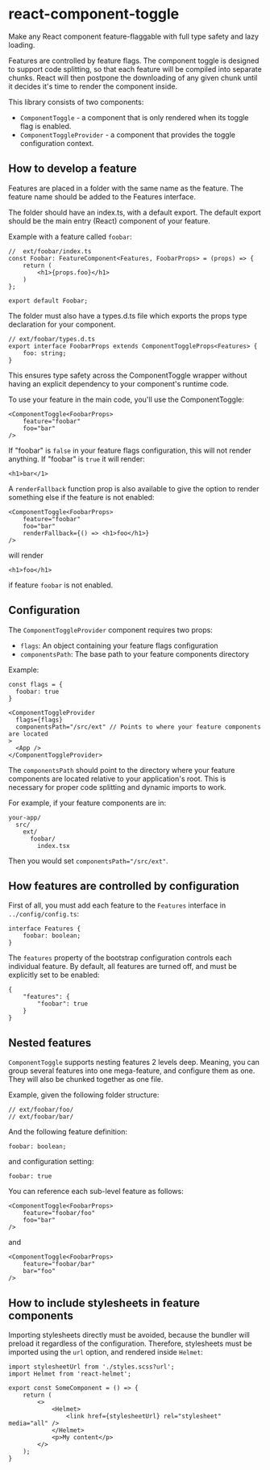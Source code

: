 # react-component-toggle

Make any React component feature-flaggable with full type safety and lazy loading.

Features are controlled by feature flags. The component toggle is designed to support code splitting, 
so that each feature will be compiled into separate chunks. React will then postpone the downloading 
of any given chunk until it decides it's time to render the component inside.

This library consists of two components:

- `ComponentToggle` - a component that is only rendered when its toggle flag is enabled.
- `ComponentToggleProvider` - a component that provides the toggle configuration context.

## How to develop a feature

Features are placed in a folder with the same name as the feature. The feature name should be added
to the Features interface.

The folder should have an index.ts, with a default export. The default
export should be the main entry (React) component of your feature.

Example with a feature called `foobar`:

    //  ext/foobar/index.ts
    const Foobar: FeatureComponent<Features, FoobarProps> = (props) => {
        return (
            <h1>{props.foo}</h1>
        )
    };

    export default Foobar;

The folder must also have
a types.d.ts file which exports the props type declaration for your component.

    // ext/foobar/types.d.ts
    export interface FoobarProps extends ComponentToggleProps<Features> {
        foo: string;
    }

This ensures type safety across the ComponentToggle wrapper without having an explicit dependency
to your component's runtime code.

To use your feature in the main code, you'll use the ComponentToggle:

    <ComponentToggle<FoobarProps>
        feature="foobar"
        foo="bar"
    />

If "foobar" is `false` in your feature flags configuration, this will not render anything.
If "foobar" is `true` it will render:

    <h1>bar</1>

A `renderFallback` function prop is also available to give the option to render something else
if the feature is not enabled:

    <ComponentToggle<FoobarProps>
        feature="foobar"
        foo="bar"
        renderFallback={() => <h1>foo</h1>}
    />

will render

    <h1>foo</h1>

if feature `foobar` is not enabled.

## Configuration

The `ComponentToggleProvider` component requires two props:

- `flags`: An object containing your feature flags configuration
- `componentsPath`: The base path to your feature components directory

Example:

```tsx
const flags = {
  foobar: true
}

<ComponentToggleProvider 
  flags={flags}
  componentsPath="/src/ext" // Points to where your feature components are located
>
  <App />
</ComponentToggleProvider>
```

The `componentsPath` should point to the directory where your feature components are located relative to your application's root. This is necessary for proper code splitting and dynamic imports to work.

For example, if your feature components are in:
```
your-app/
  src/
    ext/
      foobar/
        index.tsx
```

Then you would set `componentsPath="/src/ext"`.

## How features are controlled by configuration

First of all, you must add each feature to the `Features` interface in `../config/config.ts`:

    interface Features {
        foobar: boolean;
    }

The `features` property of the bootstrap configuration controls each individual feature. By default,
all features are turned off, and must be explicitly set to be enabled:

    {
        "features": {
            "foobar": true
        }
    }

## Nested features

`ComponentToggle` supports nesting features 2 levels deep. Meaning, you can group several features into one
mega-feature, and configure them as one. They will also be chunked together as one file.

Example, given the following folder structure:

    // ext/foobar/foo/
    // ext/foobar/bar/

And the following feature definition:

    foobar: boolean;

and configuration setting:

    foobar: true

You can reference each sub-level feature as follows:

    <ComponentToggle<FoobarProps>
        feature="foobar/foo"
        foo="bar"
    />

and

    <ComponentToggle<FoobarProps>
        feature="foobar/bar"
        bar="foo"
    />

## How to include stylesheets in feature components

Importing stylesheets directly must be avoided, because the bundler will preload it regardless of the configuration.
Therefore, stylesheets must be imported using the `url` option, and rendered inside `Helmet`:

    import stylesheetUrl from './styles.scss?url';
    import Helmet from 'react-helmet';

    export const SomeComponent = () => {
        return (
            <>
                <Helmet>
                    <link href={stylesheetUrl} rel="stylesheet" media="all" />
                </Helmet>
                <p>My content</p>
            </>
        );
    }